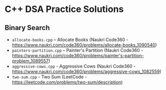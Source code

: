 # C++ DSA Practice Solutions

## Binary Search
- `allocate-books.cpp` – Allocate Books (Naukri Code360 - https://www.naukri.com/code360/problems/allocate-books_1090540)
- `painters-partition.cpp` – Painter's Partition (Naukri Code360 - https://www.naukri.com/code360/problems/painter's-partition-problem_1089557)
- `aggressive-cows.cpp` - Aggressive Cows (Naukri Code360 - https://www.naukri.com/code360/problems/aggressive-cows_1082559)
- `two-sum.cpp` - Two Sum (LeetCode - https://leetcode.com/problems/two-sum/description)